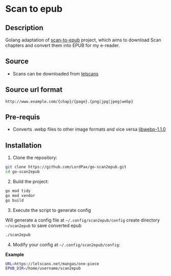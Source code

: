 # Scan to epub

## Description

Golang adaptation of [scan-to-epub](https://github.com/LordPax/scan-to-epub.git) project, which aims to download Scan chapters and convert them into EPUB for my e-reader.

## Source

* Scans can be downloaded from [lelscans](https://lelscans.net/lecture-ligne-one-piece)

## Source url format

```
http://www.example.com/{chap}/{page}.{png|jpg|jpeg|webp}
```

## Pre-requis

* Converts .webp files to other image formats and vice versa [libwebp-1.1.0](https://developers.google.com/speed/webp/docs/compiling)

## Installation

1. Clone the repository:

```bash
git clone https://github.com/LordPax/go-scan2epub.git
cd go-scan2epub
```

2. Build the project:

```bash
go mod tidy
go mod vendor
go build
```

3. Execute the script to generate config

Will generate a config file at `~/.config/scan2epub/config` create directory `~/scan2epub` to save converted epub

```bash
./scan2epub
```

4. Modify your config at `~/.config/scan2epub/config`:

**Example**

```bash
URL=https://lelscans.net/mangas/one-piece
EPUB_DIR=/home/username/scan2epub
```
